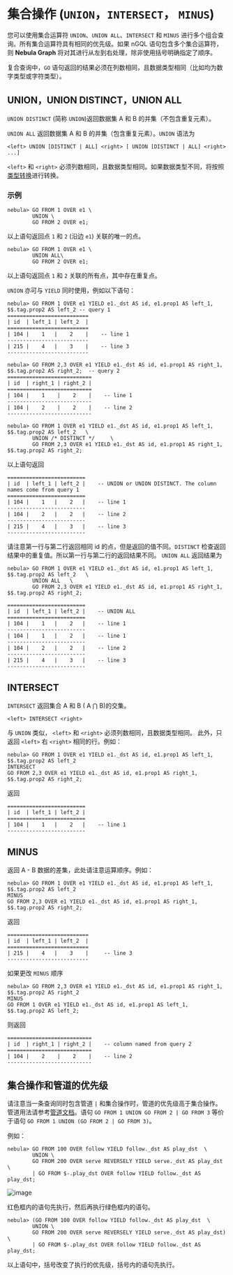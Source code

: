 # 集合操作 (`UNION`，`INTERSECT`， `MINUS`)

您可以使用集合运算符 `UNION`、`UNION ALL`、`INTERSECT` 和 `MINUS` 进行多个组合查询。所有集合运算符具有相同的优先级。如果 nGQL 语句包含多个集合运算符，则 **Nebula Graph** 将对其进行从左到右处理，除非使用括号明确指定了顺序。

复合查询中，`GO` 语句返回的结果必须在列数相同，且数据类型相同（比如均为数字类型或字符类型）。

## UNION，UNION DISTINCT，UNION ALL

`UNION DISTINCT` (简称 `UNION`)返回数据集 A 和 B 的并集（不包含重复元素）。

`UNION ALL` 返回数据集 A 和 B 的并集（包含重复元素）。`UNION` 语法为

```ngql
<left> UNION [DISTINCT | ALL] <right> [ UNION [DISTINCT | ALL] <right> ...]
```

`<left>` 和 `<right>` 必须列数相同，且数据类型相同。如果数据类型不同，将按照[类型转换](../1.data-types/type-conversion.md)进行转换。

### 示例

```ngql
nebula> GO FROM 1 OVER e1 \
        UNION \
        GO FROM 2 OVER e1;
```

以上语句返回点 `1` 和 `2` (沿边 `e1`) 关联的唯一的点。

```ngql
nebula> GO FROM 1 OVER e1 \
        UNION ALL\
        GO FROM 2 OVER e1;
```

以上语句返回点 `1` 和 `2` 关联的所有点，其中存在重复点。

`UNION` 亦可与 `YIELD` 同时使用，例如以下语句：

```ngql
nebula> GO FROM 1 OVER e1 YIELD e1._dst AS id, e1.prop1 AS left_1, $$.tag.prop2 AS left_2 -- query 1
==========================
| id  | left_1 | left_2  |
==========================
| 104 |    1   |    2    |    -- line 1
--------------------------
| 215 |    4   |    3    |    -- line 3
--------------------------

nebula> GO FROM 2,3 OVER e1 YIELD e1._dst AS id, e1.prop1 AS right_1, $$.tag.prop2 AS right_2;  -- query 2
===========================
| id  | right_1 | right_2 |
===========================
| 104 |    1    |    2    |    -- line 1
---------------------------
| 104 |    2    |    2    |    -- line 2
---------------------------
```

```ngql
nebula> GO FROM 1 OVER e1 YIELD e1._dst AS id, e1.prop1 AS left_1, $$.tag.prop2 AS left_2   \
        UNION /* DISTINCT */     \
        GO FROM 2,3 OVER e1 YIELD e1._dst AS id, e1.prop1 AS right_1, $$.tag.prop2 AS right_2;
```

以上语句返回

```ngql
=========================
| id  | left_1 | left_2 |    -- UNION or UNION DISTINCT. The column names come from query 1
=========================
| 104 |    1   |    2   |    -- line 1
-------------------------
| 104 |    2   |    2   |    -- line 2
-------------------------
| 215 |    4   |    3   |    -- line 3
-------------------------
```

请注意第一行与第二行返回相同 id 的点，但是返回的值不同。`DISTINCT` 检查返回结果中的重复值。所以第一行与第二行的返回结果不同。
`UNION ALL` 返回结果为

```ngql
nebula> GO FROM 1 OVER e1 YIELD e1._dst AS id, e1.prop1 AS left_1, $$.tag.prop2 AS left_2   \
        UNION ALL   \
        GO FROM 2,3 OVER e1 YIELD e1._dst AS id, e1.prop1 AS right_1, $$.tag.prop2 AS right_2;

=========================
| id  | left_1 | left_2 |    -- UNION ALL
=========================
| 104 |    1   |    2   |    -- line 1
-------------------------
| 104 |    1   |    2   |    -- line 1
-------------------------
| 104 |    2   |    2   |    -- line 2
-------------------------
| 215 |    4   |    3   |    -- line 3
-------------------------
```

## INTERSECT

`INTERSECT` 返回集合 A 和 B ( A ⋂ B)的交集。

```ngql
<left> INTERSECT <right>
```

与 `UNION` 类似， `<left>` 和 `<right>` 必须列数相同，且数据类型相同。
此外，只返回 `<left>` 右 `<right>` 相同的行。例如：

```ngql
nebula> GO FROM 1 OVER e1 YIELD e1._dst AS id, e1.prop1 AS left_1, $$.tag.prop2 AS left_2
INTERSECT
GO FROM 2,3 OVER e1 YIELD e1._dst AS id, e1.prop1 AS right_1, $$.tag.prop2 AS right_2;
```

返回

```ngql
=========================
| id  | left_1 | left_2 |
=========================
| 104 |    1   |    2   |    -- line 1
-------------------------
```

## MINUS

返回 A - B 数据的差集，此处请注意运算顺序。例如：

```ngql
nebula> GO FROM 1 OVER e1 YIELD e1._dst AS id, e1.prop1 AS left_1, $$.tag.prop2 AS left_2
MINUS
GO FROM 2,3 OVER e1 YIELD e1._dst AS id, e1.prop1 AS right_1, $$.tag.prop2 AS right_2;
```

返回

```ngql
==========================
| id  | left_1 | left_2  |
==========================
| 215 |    4   |    3    |     -- line 3
--------------------------
```

如果更改 `MINUS` 顺序

```ngql
nebula> GO FROM 2,3 OVER e1 YIELD e1._dst AS id, e1.prop1 AS right_1, $$.tag.prop2 AS right_2
MINUS
GO FROM 1 OVER e1 YIELD e1._dst AS id, e1.prop1 AS left_1, $$.tag.prop2 AS left_2;
```

则返回

```ngql
===========================
| id  | right_1 | right_2 |    -- column named from query 2
===========================
| 104 |    2    |    2    |    -- line 2
---------------------------
```

## 集合操作和管道的优先级

请注意当一条查询同时包含管道 `|` 和集合操作时，管道的优先级高于集合操作。管道用法请参考[管道文档](../3.language-structure/pipe-syntax.md)。语句 `GO FROM 1 UNION GO FROM 2 | GO FROM 3` 等价于语句 `GO FROM 1 UNION (GO FROM 2 | GO FROM 3)`。

例如：

```ngql
nebula> GO FROM 100 OVER follow YIELD follow._dst AS play_dst  \
        UNION \
        GO FROM 200 OVER serve REVERSELY YIELD serve._dst AS play_dst \
        | GO FROM $-.play_dst OVER follow YIELD follow._dst AS play_dst;
```

![image](https://user-images.githubusercontent.com/42762957/84130415-d46c8a00-aa75-11ea-8a29-b8bef5e1d55f.png)

红色框内的语句先执行，然后再执行绿色框内的语句。

```ngql
nebula> (GO FROM 100 OVER follow YIELD follow._dst AS play_dst  \
        UNION \
        GO FROM 200 OVER serve REVERSELY YIELD serve._dst AS play_dst) \
        | GO FROM $-.play_dst OVER follow YIELD follow._dst AS play_dst;
```

以上语句中，括号改变了执行的优先级，括号内的语句先执行。
